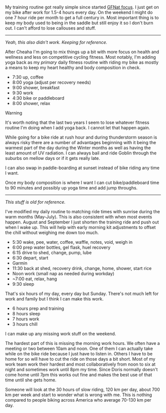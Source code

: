 My training routine got really simple since started [GFNat focus](GFNat%20focus.md). I just get on my bike after work for 1.5-4 hours every day. On the weekend I might do one 7 hour ride per month to get a full century in. Most important thing is to keep my body used to being in the saddle but still enjoy it so I don't burn out. I can't afford to lose callouses and stuff.

----

*Yeah, this also didn't work. Keeping for reference.*

After Cheaha I'm going to mix things up a bit with more focus on health and wellness and less on competitive cycling fitness. Most notably, I'm adding yoga back as my *primary* daily fitness routine with riding my bike as mostly a means to keep my heart healthy and body composition in check.

- 7:30 up, coffee
- 8:00 yoga (adjust per recovery needs)
- 9:00 shower, breakfast
- 9:30 work
- 4:30 bike or paddleboard
- 8:00 shower, relax

> [!WARNING]
> 
> It's worth noting that the last two years I seem to lose whatever fitness routine I'm doing when I add yoga back. I cannot let that happen again.

While going for a bike ride at rush hour and during thunderstorm season is always risky there are a number of advantages beginning with it being the warmest part of the day during the Winter months as well as having the least amount of UV radiation. I can always bail and ride Goblin through the suburbs on mellow days or if it gets really late.

I can also swap in paddle-boarding at sunset instead of bike riding any time I want.

Once my body composition is where I want I can cut bike/paddleboard time to 90 minutes and possibly up yoga time and add jump throughs.

----
*This stuff is old for reference.*

I've modified my daily routine to matching ride times with sunrise during the warm months (May-July). This is also consistent with when most events happen. August and September I just shorten the training ride and push out when I wake up. This will help with early morning kit adjustments to offset the chill without weighing me down too much.

- 5:30 wake, pee, water, coffee, waffle, notes, void, weigh in
- 6:00 prep water bottles, gel flask, huel recovery
- 6:15 drive to shed, change, pump, lube
- 6:30 depart, start 
- Garmin
- 11:30 back at shed, recovery drink, change, home, shower, start rice
- Noon work (small nap as needed during workday)
- ~7:00 eat, relax, hang
- 9:30 sleep

That's six hours of my day, every day but Sunday. There's not much left for work and family but I think I can make this work.

- 6 hours prep and training
- 8 hours sleep
- 7 hours work
- 3 hours chill

I can make up any missing work stuff on the weekend.

The hardest part of this is missing the morning work hours. We often have a meeting or two between 10am and noon. One of them I can actually take while on the bike ride because I just have to listen in. Others I have to be home for so will have to cut the ride on those days a bit short. Most of my work team work their hardest and most collaboratively from noon to six at night and sometimes work until 8pm my time. Since Doris normally doesn't come home until 7pm this works out fine and makes the best use of that time until she gets home.

Someone will look at the 30 hours of slow riding, 120 km per day, about  700 km per week and start to wonder what is wrong with me. This is nothing compared to people biking across America who average 70-130 km per day.